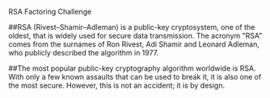 RSA Factoring Challenge

##RSA (Rivest–Shamir–Adleman) is a public-key cryptosystem, one of the oldest, that is widely used for secure data transmission. The acronym "RSA" comes from the surnames of Ron Rivest, Adi Shamir and Leonard Adleman, who publicly described the algorithm in 1977. 

##The most popular public-key cryptography algorithm worldwide is RSA. With only a few known assaults that can be used to break it, it is also one of the most secure. However, this is not an accident; it is by design.
